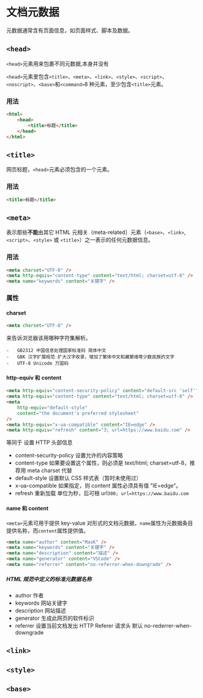 # 文档元数据

元数据通常含有页面信息，如页面样式、脚本及数据。

## `<head>`

`<head>`元素用来包裹不同元数据,本身并没有

`<head>`元素里包含`<title>`、`<meta>`、`<link>`、`<style>`、`<script>`、`<noscript>`、`<base>`和`<command>`8 种元素，至少包含`<title>`元素。

### 用法

```html
<html>
    <head>
        <title>标题</title>
    </head>
</html>
```

## `<title>`

网页标题，`<head>`元素必须包含的一个元素。

### 用法

```html
<title>标题</title>
```

## `<meta>`

表示那些**不能**由其它 HTML 元相关（meta-related）元素（`<base>`、`<link>`, `<script>`、`<style>` 或 `<title>`）之一表示的任何元数据信息。

### 用法

```html
<meta charset="UTF-8" />
<meta http-equiv="content-type" content="text/html; charset=utf-8" />
<meta name="keywords" content="关键字" />
```

### 属性

#### charset

```html
<meta charset="UTF-8" />
```

来告诉浏览器该用哪种字符集解析。

    -   GB2312 中国信息处理国家标准码 简体中文
    -   GBK 汉字扩展规范 扩大汉字收录，增加了繁体中文和藏蒙维等少数民族的文字
    -   UTF-8 Unicode 万国码

#### http-equiv 和 content

```html
<meta http-equiv="content-security-policy" content="default-src 'self'" />
<meta http-equiv="content-type" content="text/html; charset=utf-8" />
<meta
    http-equiv="default-style"
    content="the document's preferred stylesheet"
/>
<meta http-equiv="x-ua-compatible" content="IE=edge" />
<meta http-equiv="refresh" content="3; url=https://www.baidu.com" />
```

等同于 设置 HTTP 头部信息

-   content-security-policy 设置允许的内容策略
-   content-type 如果要设置这个属性，则必须是 text/html; charset=utf-8，推荐用 meta charset 代替
-   default-style 设置默认 CSS 样式表（暂时未使用过）
-   x-ua-compatible 如果指定，则 content 属性必须具有值 "IE=edge"。
-   refresh 重新加载 单位为秒，后可根 url`300; url=https://www.baidu.com`

#### name 和 content

`<meta>`元素可用于提供 key-value 对形式的文档元数据，`name`属性为元数据条目提供名称，而`content`属性提供值。

```html
<meta name="author" content="MasK" />
<meta name="keywords" content="关键字" />
<meta name="description" content="描述" />
<meta name="generator" content="VSCode" />
<meta name="referrer" content="no-referrer-when-downgrade" />
```

##### HTML 规范中定义的标准元数据名称

-   author 作者
-   keywords 网站关键字
-   description 网站描述
-   generator 生成此网页的软件标识
-   referrer 设置当前文档发出 HTTP Referer 请求头 默认 no-rederrer-when-downgrade

## `<link>`

## `<style>`

## `<base>`
